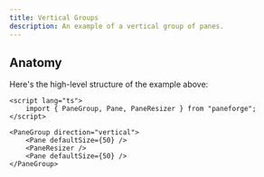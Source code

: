 ```yaml
---
title: Vertical Groups
description: An example of a vertical group of panes.
---
```


<script>
	import { VerticalDemo } from '$lib/components/demos'
</script>

<VerticalDemo />

## Anatomy

Here's the high-level structure of the example above:

```svelte
<script lang="ts">
	import { PaneGroup, Pane, PaneResizer } from "paneforge";
</script>

<PaneGroup direction="vertical">
	<Pane defaultSize={50} />
	<PaneResizer />
	<Pane defaultSize={50} />
</PaneGroup>
```
